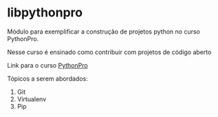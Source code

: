 # libpythonpro
Módulo para exemplificar a construção de projetos python no curso PythonPro.

Nesse curso é ensinado como contribuir com projetos de código aberto

Link para o curso [PythonPro](https://www.dev.pro.br/)

Tópicos a serem abordados:
1. Git
2. Virtualenv
3. Pip
